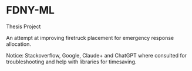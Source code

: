 # FDNY-ML
Thesis Project

An attempt at improving firetruck placement for emergency response allocation.

Notice: Stackoverflow, Google, Claude+ and ChatGPT where consulted for troubleshooting and help with libraries for timesaving.
